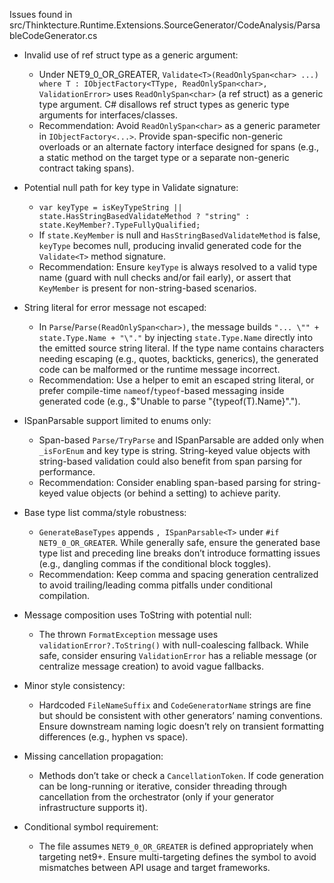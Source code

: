Issues found in src/Thinktecture.Runtime.Extensions.SourceGenerator/CodeAnalysis/ParsableCodeGenerator.cs

- Invalid use of ref struct type as a generic argument:
  - Under NET9_0_OR_GREATER, `Validate<T>(ReadOnlySpan<char> ...) where T : IObjectFactory<TType, ReadOnlySpan<char>, ValidationError>` uses `ReadOnlySpan<char>` (a ref struct) as a generic type argument. C# disallows ref struct types as generic type arguments for interfaces/classes.
  - Recommendation: Avoid `ReadOnlySpan<char>` as a generic parameter in `IObjectFactory<...>`. Provide span-specific non-generic overloads or an alternate factory interface designed for spans (e.g., a static method on the target type or a separate non-generic contract taking spans).

- Potential null path for key type in Validate signature:
  - `var keyType = isKeyTypeString || state.HasStringBasedValidateMethod ? "string" : state.KeyMember?.TypeFullyQualified;`
  - If `state.KeyMember` is null and `HasStringBasedValidateMethod` is false, `keyType` becomes null, producing invalid generated code for the `Validate<T>` method signature.
  - Recommendation: Ensure `keyType` is always resolved to a valid type name (guard with null checks and/or fail early), or assert that `KeyMember` is present for non-string-based scenarios.

- String literal for error message not escaped:
  - In `Parse`/`Parse(ReadOnlySpan<char>)`, the message builds `"... \"" + state.Type.Name + "\"."` by injecting `state.Type.Name` directly into the emitted source string literal. If the type name contains characters needing escaping (e.g., quotes, backticks, generics), the generated code can be malformed or the runtime message incorrect.
  - Recommendation: Use a helper to emit an escaped string literal, or prefer compile-time `nameof`/`typeof`-based messaging inside generated code (e.g., $"Unable to parse \"{typeof(T).Name}\".").

- ISpanParsable support limited to enums only:
  - Span-based `Parse/TryParse` and ISpanParsable are added only when `_isForEnum` and key type is string. String-keyed value objects with string-based validation could also benefit from span parsing for performance.
  - Recommendation: Consider enabling span-based parsing for string-keyed value objects (or behind a setting) to achieve parity.

- Base type list comma/style robustness:
  - `GenerateBaseTypes` appends `, ISpanParsable<T>` under `#if NET9_0_OR_GREATER`. While generally safe, ensure the generated base type list and preceding line breaks don’t introduce formatting issues (e.g., dangling commas if the conditional block toggles).
  - Recommendation: Keep comma and spacing generation centralized to avoid trailing/leading comma pitfalls under conditional compilation.

- Message composition uses ToString with potential null:
  - The thrown `FormatException` message uses `validationError?.ToString()` with null-coalescing fallback. While safe, consider ensuring `ValidationError` has a reliable message (or centralize message creation) to avoid vague fallbacks.

- Minor style consistency:
  - Hardcoded `FileNameSuffix` and `CodeGeneratorName` strings are fine but should be consistent with other generators’ naming conventions. Ensure downstream naming logic doesn’t rely on transient formatting differences (e.g., hyphen vs space).

- Missing cancellation propagation:
  - Methods don’t take or check a `CancellationToken`. If code generation can be long-running or iterative, consider threading through cancellation from the orchestrator (only if your generator infrastructure supports it).

- Conditional symbol requirement:
  - The file assumes `NET9_0_OR_GREATER` is defined appropriately when targeting net9+. Ensure multi-targeting defines the symbol to avoid mismatches between API usage and target frameworks.

